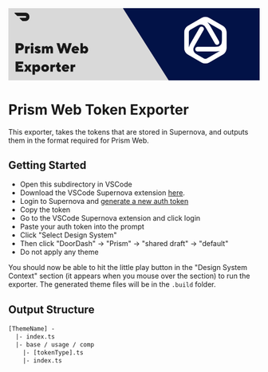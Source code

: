 <img src="./readme-icon.png" alt="Read Me Logo" style="max-width:100%;">

# Prism Web Token Exporter

This exporter, takes the tokens that are stored in Supernova, and outputs them in the format required for Prism Web.

## Getting Started

- Open this subdirectory in VSCode
- Download the VSCode Supernova extension [here](https://marketplace.visualstudio.com/items?itemName=SupernovaIO.pulsar-vsc-extension).
- Login to Supernova and [generate a new auth token](https://cloud.supernova.io/user-profile/authentication)
- Copy the token
- Go to the VSCode Supernova extension and click login
- Paste your auth token into the prompt
- Click "Select Design System"
- Then click "DoorDash" -> "Prism" -> "shared draft" -> "default"
- Do not apply any theme

You should now be able to hit the little play button in the "Design System Context" section (it appears when you mouse over the section) to run the exporter. The generated theme files will be in the `.build` folder.

## Output Structure

```
[ThemeName] -
  |- index.ts
  |- base / usage / comp
    |- [tokenType].ts
    |- index.ts
```
